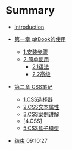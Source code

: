 # Summary

* [Introduction](README.md)
* [第一章 gitBook的使用](gitBook的使用.md)
	* [1.安装步骤](docs/安装步骤.md)
	* [2.简单使用](docs/简单使用.md)
		* [2.1语法](docs/语法.md)
		* [2.2高级](docs/高级.md)
* [第二章 CSS笔记](css笔记/CSS笔记.md)
	* [1.CSS选择器](css笔记/CSS笔记--选择器.md)
	* [2.CSS文本属性](css笔记/CSS笔记--文本属性.md)
	* [3.CSS案例讲解](css笔记/CSS笔记--案例讲解.md)
	* [4.CSS]
	* [5.CSS盒子模型](css笔记/盒子模型.md)


* [结束](结束.md)
09:10:27

